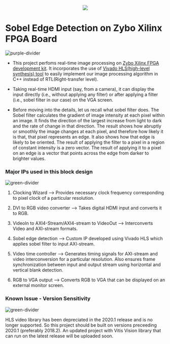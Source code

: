 <p align="center"><img src = 'https://github.com/Psomvanshi/Sobel_edge_detection/blob/master/images/zybo_xilinx.jpeg'></img></p>

# Sobel Edge Detection on Zybo Xilinx FPGA Board

![purple-divider](https://user-images.githubusercontent.com/7065401/52071927-c1cd7100-2562-11e9-908a-dde91ba14e59.png)

* This project perfoms real-time image processing on [Zybo Xilinx FPGA development kit](https://www.xilinx.com/products/boards-and-kits/1-pukio3.html). It incorporates the use of [Vivado HLS(high-level synthesis) tool](https://www.xilinx.com/products/design-tools/vivado/integration/esl-design.html) to easily implement our image processing algorithm in C++ instead of RTL(Right-transfer level). 

* Taking real-time HDMI input (say, from a camera), it can display the input directly (i.e., without applying any filter) or after applying a filter (i.e., sobel filter in our case) on the VGA screen.

* Before moving into the details, let us recall what sobel filter does. The Sobel filter calculates the gradient of image intensity at each pixel within an image. It finds the direction of the largest increase from light to dark and the rate of change in that direction. The result shows how abruptly or smoothly the image changes at each pixel, and therefore how likely it is that, that pixel represents an edge. It also shows how that edge is likely to be oriented. The result of applying the filter to a pixel in a region of constant intensity is a zero vector. The result of applying it to a pixel on an edge is a vector that points across the edge from darker to brighter values.


### Major IPs used in this block design

![green-divider](https://user-images.githubusercontent.com/7065401/52071924-c003ad80-2562-11e9-8297-1c6595f8a7ff.png)

1. Clocking Wizard --> Provides necessary clock frequency corresponding to pixel clock of a particular resolution.

2. DVI to RGB video converter --> Takes digital HDMI input and converts it to RGB.

3. VideoIn to AXI4-Stream/AXI4-stream to VideoOut --> Interconverts Video and AXI-stream formats.

4. Sobel edge detection --> Custom IP developed using Vivado HLS which applies sobel filter to input AXI-stream.

5. Video time controller --> Generates timing signals for AXI-stream and video interconversion for a particular resolution. Also ensures frame synchronization between input and output stream using horizontal and vertical blank detection.

6. RGB to VGA output --> Converts RGB to VGA that can be displayed on an external monitor screen.


### Known Issue - Version Sensitivity

![green-divider](https://user-images.githubusercontent.com/7065401/52071924-c003ad80-2562-11e9-8297-1c6595f8a7ff.png)

HLS video library has been depreciated in the 2020.1 release and is no longer supported. So this project should be built on versions preceeding 2020.1 (preferably 2018.2). An updated project with Vitis Vision library that can run on the latest release will be uploaded soon.
